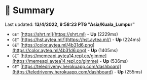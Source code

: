 # 📖 Summary
Last updated: **13/4/2022, 9:58:23 PTG "Asia/Kuala_Lumpur"**

- `GET` [https://shrt.ml](https://shrt.ml) - **Up** (2229ms)
- `GET` [https://hst.aytea.ml/](https://hst.aytea.ml/) - **Up** (224ms)
- `GET` [https://color.aytea.ml/4b31d6.png](https://color.aytea.ml/4b31d6.png) - **Up** (1405ms)
- `GET` [https://memeapi.aytea14.repl.co/gimme](https://memeapi.aytea14.repl.co/gimme) - **Up** (536ms)
- `GET` [https://teledrivemy.herokuapp.com/dashboard](https://teledrivemy.herokuapp.com/dashboard) - **Up** (255ms)
